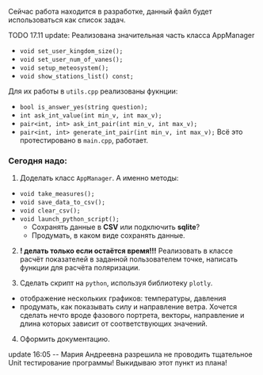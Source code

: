 Сейчас работа находится в разработке, данный файл будет использоваться как список задач.

TODO 17.11 update:
Реализована значительная часть класса AppManager
- `void set_user_kingdom_size();`
- `void set_user_num_of_vanes();`
- `void setup_meteosystem();`
- `void show_stations_list() const;`

Для их работы в `utils.cpp` реализованы фукнции:
- `bool is_answer_yes(string question);`
- `int ask_int_value(int min_v, int max_v);`
- `pair<int, int> ask_int_pair(int min_v, int max_v);`
- `pair<int, int> generate_int_pair(int min_v, int max_v);`
Всё это протестировано в `main.cpp`, работает.

### Сегодня надо:

1. Доделать класс `AppManager`. А именно методы:
- `void take_measures();`
- `void save_data_to_csv();`
- `void clear_csv();`
- `void launch_python_script();`
	- Сохранять данные в **CSV** или подключить **sqlite**?
	- Продумать, в каком виде сохранять данные.

2. **! делать только если остаётся время!!!** Реализовать в классе расчёт показателей в заданной пользователем точке, написать функции для расчёта поляризации. 


3. Сделать скрипт на `python`, используя библиотеку `plotly`. 
- отображение нескольких графиков: температуры, давления
- продумать, как показывать силу и направление ветра. Хочется сделать нечто вроде фазового портрета, векторы, направление и длина которых зависит от соответствующих значений.
4. Оформить документацию.

update 16:05 -- Мария Андреевна разрешила не проводить тщательное Unit тестирование программы! Выкидываю этот пункт из плана!